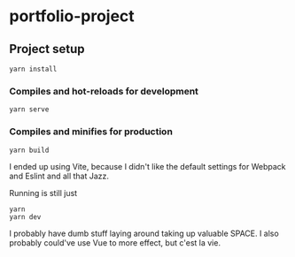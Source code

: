 # portfolio-project

## Project setup
```
yarn install
```

### Compiles and hot-reloads for development
```
yarn serve
```

### Compiles and minifies for production
```
yarn build
```

I ended up using Vite, because I didn't like the default settings for Webpack
and Eslint and all that Jazz.

Running is still just
```
yarn
yarn dev
```

I probably have dumb stuff laying around taking up valuable SPACE.
I also probably could've use Vue to more effect, but c'est la vie.
